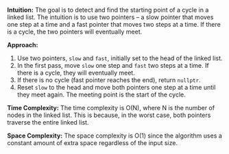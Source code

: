 **Intuition:**
The goal is to detect and find the starting point of a cycle in a linked list. The intuition is to use two pointers – a slow pointer that moves one step at a time and a fast pointer that moves two steps at a time. If there is a cycle, the two pointers will eventually meet.

**Approach:**
1. Use two pointers, `slow` and `fast`, initially set to the head of the linked list.
2. In the first pass, move `slow` one step and `fast` two steps at a time. If there is a cycle, they will eventually meet.
3. If there is no cycle (fast pointer reaches the end), return `nullptr`.
4. Reset `slow` to the head and move both pointers one step at a time until they meet again. The meeting point is the start of the cycle.

**Time Complexity:**
The time complexity is O(N), where N is the number of nodes in the linked list. This is because, in the worst case, both pointers traverse the entire linked list.

**Space Complexity:**
The space complexity is O(1) since the algorithm uses a constant amount of extra space regardless of the input size.